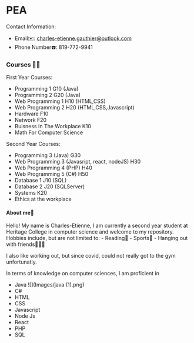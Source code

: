 # PEA
Contact Information:<br/>
- Email✉️: charles-etienne.gauthier@outlook.com<br/>
- Phone Number☎️: 819-772-9941<br/>
<h3>Courses 🧑‍🎓</h3>

First Year Courses:<br/>
- Programming 1 G10 (Java)<br/>
- Programming 2 G20 (Java)<br/>
- Web Programming 1 H10 (HTML,CSS)<br/>
- Web Programming 2 H20 (HTML,CSS,Javascript)<br/>
- Hardware F10<br/>
- Network F20<br/>
- Buisness In The Workplace K10<br/>
- Math For Computer Science<br/>

Second Year Courses:<br/>
- Programming 3 (Java) G30
- Web Programming 3 (Javasript, react, nodeJS) H30
- Web Programming 4 (PHP) H40
- Web Programming 5 (C#) H50
- Database 1 J10 (SQL)
- Database 2 J20 (SQLServer)
- Systems K20
- Ethics at the workplace 

<h4>About me👋</h4>
Hello! My name is Charles-Etienne, I am currently a second year student at Heritage College in computer science and welcome to my repository. <br/>
Hobbies include, but are not limited to:
- Reading📘
- Sports🏅
- Hanging out with friends🧑‍🤝‍🧑

I also like working out, but since covid, could not really got to the gym unfortunatly. 

In terms of knowledge on computer sciences, I am proficient in
- Java ![](Images/java (1).png)
- C# 
- HTML
- CSS
- Javascript
- Node Js
- React
- PHP
- SQL
